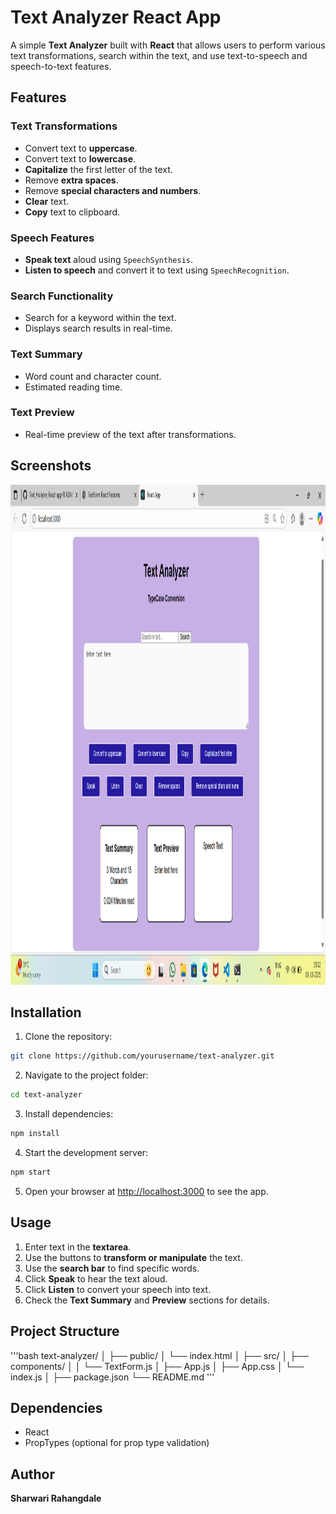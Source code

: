 # Text Analyzer React App

A simple **Text Analyzer** built with **React** that allows users to perform various text transformations, search within the text, and use text-to-speech and speech-to-text features.

## Features

### Text Transformations

* Convert text to **uppercase**.
* Convert text to **lowercase**.
* **Capitalize** the first letter of the text.
* Remove **extra spaces**.
* Remove **special characters and numbers**.
* **Clear** text.
* **Copy** text to clipboard.

### Speech Features

* **Speak text** aloud using `SpeechSynthesis`.
* **Listen to speech** and convert it to text using `SpeechRecognition`.

### Search Functionality

* Search for a keyword within the text.
* Displays search results in real-time.

### Text Summary

* Word count and character count.
* Estimated reading time.

### Text Preview

* Real-time preview of the text after transformations.

## Screenshots

<img src="src/Screenshot (26).png" width="800" height="800">

## Installation

1. Clone the repository:

```bash
git clone https://github.com/yourusername/text-analyzer.git
```

2. Navigate to the project folder:

```bash
cd text-analyzer
```

3. Install dependencies:

```bash
npm install
```

4. Start the development server:

```bash
npm start
```

5. Open your browser at [http://localhost:3000](http://localhost:3000) to see the app.

## Usage

1. Enter text in the **textarea**.
2. Use the buttons to **transform or manipulate** the text.
3. Use the **search bar** to find specific words.
4. Click **Speak** to hear the text aloud.
5. Click **Listen** to convert your speech into text.
6. Check the **Text Summary** and **Preview** sections for details.


## Project Structure
'''bash
text-analyzer/
│
├── public/
│   └── index.html
│
├── src/
│   ├── components/
│   │   └── TextForm.js
│   ├── App.js
│   ├── App.css
│   └── index.js
│
├── package.json
└── README.md
'''
## Dependencies

* React
* PropTypes (optional for prop type validation)

## Author
**Sharwari Rahangdale**

